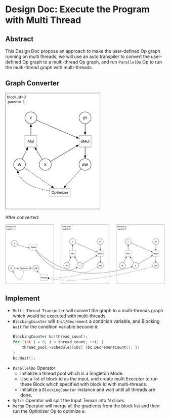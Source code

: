 # Design Doc: Execute the Program with Multi Thread

## Abstract

This Design Doc propose an approach to make the user-defined Op graph
running on multi threads, we will use an auto transpiler to convert the user-defined
Op graph to a multi-thread Op graph, and run `ParallelDo` Op to run the
multi-thread graph with multi-threads.

## Graph Converter
<img src="src/multi-threads/single-thread@3x.png" width="300">

After converted:

<img src="src/multi-threads/multi-threads@3x.png" width="1000">

## Implement

- `Multi-Thread Transpiler`  will convert the graph to a multi-threads graph
    which would be executed with multi-threads.
- `BlockingCounter` will `Init/Decrement` a condition variable, and Blocking `Wait`
    for the condition variable become `0`:
    ```cpp
    BlockingCounter bc(thread_count);
    for (int i = 0; i < thread_count; ++i) {
        thread_pool->Schedule([&bc] {bc.DecrementCount(); })
    }
    bc.Wait();
    ```
- `ParallelDo` Operator
  - Initialize a thread pool which is a Singleton Mode.
  - Use a list of block id as the input, and create multi Executor to run 
    these Block which specified with block id with multi-threads.
  - Initialize a `BlockingCounter` instance and wait until all threads are done.
- `Split` Operator will split the Input Tensor into N slices.
- `Merge` Operator will merge all the gradients from the block list and then
    run the Optimizer Op to optimize `W`.
